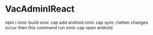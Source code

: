 # VacAdminIReact


npm i
ionic build
ionic cap add android
ionic cap sync //when changes occur then this command run
ionic cap open android
